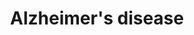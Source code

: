 ---
annotations:
- type: Disease Ontology
  value: Alzheimer's disease
- type: Pathway Ontology
  value: disease pathway
- type: Pathway Ontology
  value: Alzheimer's disease pathway
authors:
- MaintBot
- Khanspers
- Egonw
- Lovnish.thakur
- Fehrhart
- L Dupuis
- Laurent
- Eweitz
description: 'This pathway displays current genes, proteolytic events and other processes
  associated with the progression of Alzheimer''s disease. This pathway was adapted
  from KEGG on 10/7/2011. Note: mitochondrial associated genes Cx I through Cx V are
  not currently included, as these correspond to over a hundred distinct factors.
  See below source URL for more information.'
last-edited: 2021-05-07
organisms:
- Mus musculus
redirect_from:
- /index.php/Pathway:WP2075
- /instance/WP2075
schema-jsonld:
- '@context': https://schema.org/
  '@id': https://wikipathways.github.io/pathways/WP2075.html
  '@type': Dataset
  creator:
    '@type': Organization
    name: WikiPathways
  description: 'This pathway displays current genes, proteolytic events and other
    processes associated with the progression of Alzheimer''s disease. This pathway
    was adapted from KEGG on 10/7/2011. Note: mitochondrial associated genes Cx I
    through Cx V are not currently included, as these correspond to over a hundred
    distinct factors. See below source URL for more information.'
  keywords:
  - Casp3
  - Nos1
  - Eif2ak3
  - Adam17
  - Grin2c
  - Casp7
  - Cx III
  - Snca
  - Psen2
  - Apbb1
  - Apoptosis
  - Adam10
  - Cdk5r1
  - Cacna1s
  - Cdk5
  - Atp2a2
  - Fas
  - Psen1
  - Calcium
  - Lrp1
  - Ppp3ca
  - 1500003O03Rik
  - Itpr3
  - Mapk1
  - Cacna1d
  - Cx I
  - Calm2
  - Cell Death
  - Cacna1c
  - Bad
  - Trp53
  - Atp2a3
  - Il1b
  - Ppp3r2
  - CALM2
  - Bid
  - Iron
  - 'NO'
  - Ryr3
  - Plcb3
  - Inflammation
  - Calcium Signaling Pathway
  - 2010110P09Rik
  - Plcb4
  - Hsd17b10
  - ONOO-
  - Capn2
  - Itpr2
  - Copper
  - Casp8
  - Plcb2
  - App
  - Capn1
  - Cx IV
  - Atp2a1
  - Lpl
  - Gm10121
  - Calm4
  - Ern1
  - Casp12
  - Grin2d
  - Lipid peroxidation
  - Cx II
  - Atf6
  - Oxidative Phosphorylation
  - Ppp3cb
  - Grin2a
  - Protein oxidation
  - Gsk3b
  - Induction of Apoptosis
  - Grin2b
  - Ide
  - Grin1
  - Psenen
  - Hydrogen peroxide
  - Tau
  - GPCR
  - Itpr1
  - Cacna1f
  - Apoe
  - Ncstn
  - Calml3
  - Tnfrsf1a
  - Aph1a
  - Cx V
  - Casp9
  - Ppp3cc
  - Nae1
  - Apaf1
  - Tnf
  - CALM3
  - DNA damage
  - Bace1
  - Fadd
  - Gm2221
  - APP processing
  - Mme
  - Mapk3
  - Plcb1
  - Gnaq
  - Modulation of gene expression
  - IP3
  - Ppp3r1
  license: CC0
  name: Alzheimer's disease
seo: CreativeWork
title: Alzheimer's disease
wpid: WP2075
---